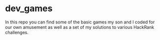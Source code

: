 # dev_games

In this repo you can find some of the basic games my son and I coded for our own amusement as well as a set of my solutions to various HackRank challenges.

